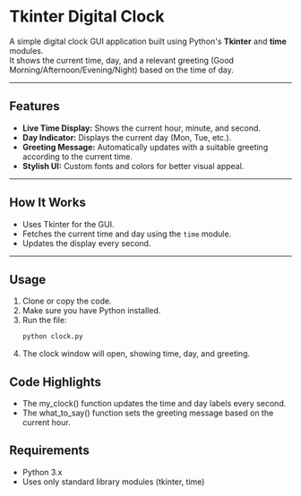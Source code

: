 # Tkinter Digital Clock

A simple digital clock GUI application built using Python's **Tkinter** and **time** modules.  
It shows the current time, day, and a relevant greeting (Good Morning/Afternoon/Evening/Night) based on the time of day.

---

## Features
- **Live Time Display:** Shows the current hour, minute, and second.  
- **Day Indicator:** Displays the current day (Mon, Tue, etc.).  
- **Greeting Message:** Automatically updates with a suitable greeting according to the current time.  
- **Stylish UI:** Custom fonts and colors for better visual appeal.

---

## How It Works
- Uses Tkinter for the GUI.  
- Fetches the current time and day using the `time` module.  
- Updates the display every second.

---

## Usage
1. Clone or copy the code.  
2. Make sure you have Python installed.  
3. Run the file:
   ```bash
   python clock.py
4. The clock window will open, showing time, day, and greeting.

## Code Highlights
- The my_clock() function updates the time and day labels every second.
- The what_to_say() function sets the greeting message based on the current hour.

## Requirements
- Python 3.x
- Uses only standard library modules (tkinter, time)